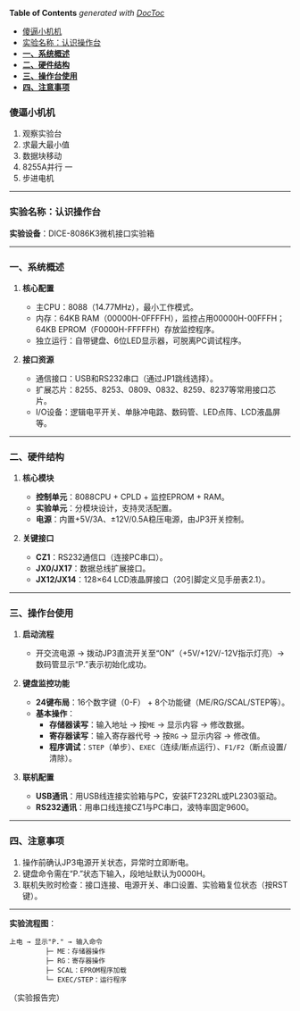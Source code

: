 <!-- START doctoc generated TOC please keep comment here to allow auto update -->
<!-- DON'T EDIT THIS SECTION, INSTEAD RE-RUN doctoc TO UPDATE -->
**Table of Contents**  *generated with [DocToc](https://github.com/thlorenz/doctoc)*

- [傻逼小机机](#%E5%82%BB%E9%80%BC%E5%B0%8F%E6%9C%BA%E6%9C%BA)
- [实验名称：认识操作台](#%E5%AE%9E%E9%AA%8C%E5%90%8D%E7%A7%B0%E8%AE%A4%E8%AF%86%E6%93%8D%E4%BD%9C%E5%8F%B0)
- [**一、系统概述**](#%E4%B8%80%E7%B3%BB%E7%BB%9F%E6%A6%82%E8%BF%B0)
- [**二、硬件结构**](#%E4%BA%8C%E7%A1%AC%E4%BB%B6%E7%BB%93%E6%9E%84)
- [**三、操作台使用**](#%E4%B8%89%E6%93%8D%E4%BD%9C%E5%8F%B0%E4%BD%BF%E7%94%A8)
- [**四、注意事项**](#%E5%9B%9B%E6%B3%A8%E6%84%8F%E4%BA%8B%E9%A1%B9)

<!-- END doctoc generated TOC please keep comment here to allow auto update -->

### 傻逼小机机

1. 观察实验台
2. 求最大最小值
3. 数据块移动
4. 8255A并行 一
5. 步进电机

---

### 实验名称：认识操作台  
**实验设备**：DICE-8086K3微机接口实验箱  

---

### **一、系统概述**  
1. **核心配置**  
   - 主CPU：8088（14.77MHz），最小工作模式。  
   - 内存：64KB RAM（00000H-0FFFFH），监控占用00000H-00FFFH；64KB EPROM（F0000H-FFFFFH）存放监控程序。  
   - 独立运行：自带键盘、6位LED显示器，可脱离PC调试程序。  

2. **接口资源**  
   - 通信接口：USB和RS232串口（通过JP1跳线选择）。  
   - 扩展芯片：8255、8253、0809、0832、8259、8237等常用接口芯片。  
   - I/O设备：逻辑电平开关、单脉冲电路、数码管、LED点阵、LCD液晶屏等。  

---

### **二、硬件结构**  
1. **核心模块**  
   - **控制单元**：8088CPU + CPLD + 监控EPROM + RAM。  
   - **实验单元**：分模块设计，支持灵活配置。  
   - **电源**：内置+5V/3A、±12V/0.5A稳压电源，由JP3开关控制。  

2. **关键接口**  
   - **CZ1**：RS232通信口（连接PC串口）。  
   - **JX0/JX17**：数据总线扩展接口。  
   - **JX12/JX14**：128×64 LCD液晶屏接口（20引脚定义见手册表2.1）。  

---

### **三、操作台使用**  
1. **启动流程**  
   - 开交流电源 → 拨动JP3直流开关至“ON”（+5V/+12V/-12V指示灯亮）→ 数码管显示“P.”表示初始化成功。  

2. **键盘监控功能**  
   - **24键布局**：16个数字键（0-F） + 8个功能键（ME/RG/SCAL/STEP等）。  
   - **基本操作**：  
     - **存储器读写**：输入地址 → 按`ME` → 显示内容 → 修改数据。  
     - **寄存器读写**：输入寄存器代号 → 按`RG` → 显示内容 → 修改值。  
     - **程序调试**：`STEP`（单步）、`EXEC`（连续/断点运行）、`F1/F2`（断点设置/清除）。  

3. **联机配置**  
   - **USB通讯**：用USB线连接实验箱与PC，安装FT232RL或PL2303驱动。  
   - **RS232通讯**：用串口线连接CZ1与PC串口，波特率固定9600。  

---

### **四、注意事项**  
1. 操作前确认JP3电源开关状态，异常时立即断电。  
2. 键盘命令需在“P.”状态下输入，段地址默认为0000H。  
3. 联机失败时检查：接口连接、电源开关、串口设置、实验箱复位状态（按RST键）。  

---

**实验流程图**：  
```plaintext
上电 → 显示"P." → 输入命令  
         ├─ ME：存储器操作  
         ├─ RG：寄存器操作  
         ├─ SCAL：EPROM程序加载  
         └─ EXEC/STEP：运行程序  
```  
（实验报告完）
